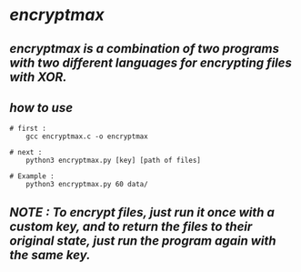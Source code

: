 # *encryptmax*

## *encryptmax is a combination of two programs with two different languages for encrypting files with XOR.* 

## *how to use*
		
	# first :
		gcc encryptmax.c -o encryptmax	

	# next :
		python3 encryptmax.py [key] [path of files]

	# Example : 
		python3 encryptmax.py 60 data/ 
		
## *NOTE : To encrypt files, just run it once with a custom key, and to return the files to their original state, just run the program again with the same key.*

